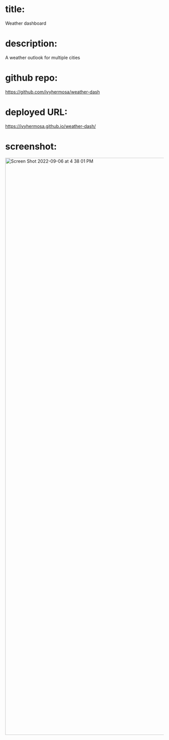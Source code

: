 # title: 
Weather dashboard



# description:
A weather outlook for multiple cities


# github repo: 
https://github.com/ivyhermosa/weather-dash


# deployed URL: 

https://ivyhermosa.github.io/weather-dash/

# screenshot: 
<img width="1833" alt="Screen Shot 2022-09-06 at 4 38 01 PM" src="https://user-images.githubusercontent.com/103174285/188758897-2b2f8ade-8d08-4cf6-8254-3daa7df114a6.png">
